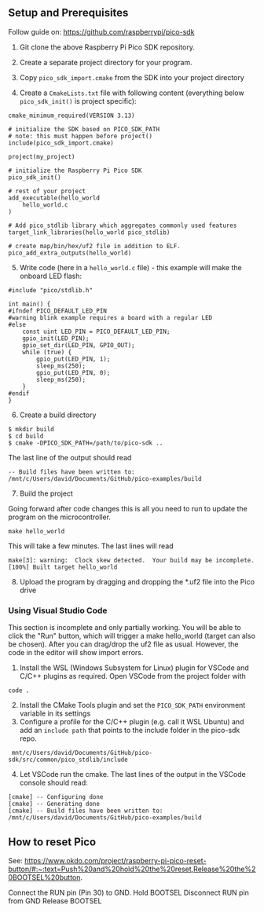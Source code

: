 ## Setup and Prerequisites

Follow guide on: https://github.com/raspberrypi/pico-sdk

1. Git clone the above Raspberry Pi Pico SDK repository.

2. Create a separate project directory for your program. 

3. Copy `pico_sdk_import.cmake` from the SDK into your project directory

4. Create a `CmakeLists.txt` file with following content (everything below `pico_sdk_init()` is project specific):

```
cmake_minimum_required(VERSION 3.13)

# initialize the SDK based on PICO_SDK_PATH
# note: this must happen before project()
include(pico_sdk_import.cmake)

project(my_project)

# initialize the Raspberry Pi Pico SDK
pico_sdk_init()

# rest of your project
add_executable(hello_world
    hello_world.c
)

# Add pico_stdlib library which aggregates commonly used features
target_link_libraries(hello_world pico_stdlib)

# create map/bin/hex/uf2 file in addition to ELF.
pico_add_extra_outputs(hello_world)
```

5. Write code (here in a `hello_world.c` file) - this example will make the onboard LED flash:

```
#include "pico/stdlib.h"

int main() {
#ifndef PICO_DEFAULT_LED_PIN
#warning blink example requires a board with a regular LED
#else
    const uint LED_PIN = PICO_DEFAULT_LED_PIN;
    gpio_init(LED_PIN);
    gpio_set_dir(LED_PIN, GPIO_OUT);
    while (true) {
        gpio_put(LED_PIN, 1);
        sleep_ms(250);
        gpio_put(LED_PIN, 0);
        sleep_ms(250);
    }
#endif
}
```

6. Create a build directory

```
$ mkdir build
$ cd build
$ cmake -DPICO_SDK_PATH=/path/to/pico-sdk ..
```

The last line of the output should read
```
-- Build files have been written to: /mnt/c/Users/david/Documents/GitHub/pico-examples/build
```

7. Build the project

Going forward after code changes this is all you need to run to update the program on the microcontroller. 

```
make hello_world
```

This will take a few minutes. The last lines will read
```
make[3]: warning:  Clock skew detected.  Your build may be incomplete.
[100%] Built target hello_world
```

8. Upload the program by dragging and dropping the \*.uf2 file into the Pico drive

### Using Visual Studio Code 

This section is incomplete and only partially working.
You will be able to click the "Run" button, which will trigger a make hello_world (target can also be chosen).
After you can drag/drop the uf2 file as usual.
However, the code in the editor will show import errors.

1. Install the WSL (Windows Subsystem for Linux) plugin for VSCode and C/C++ plugins as required. Open VSCode from the project folder with 
```
code .
```
2. Install the CMake Tools plugin and set the `PICO_SDK_PATH` environment variable in its settings
3. Configure a profile for the C/C++ plugin (e.g. call it WSL Ubuntu) and add an `include path` that points to the include folder in the pico-sdk repo.
```
 mnt/c/Users/david/Documents/GitHub/pico-sdk/src/common/pico_stdlib/include
``` 
4. Let VSCode run the cmake. The last lines of the output in the VSCode console should read:
```
[cmake] -- Configuring done
[cmake] -- Generating done
[cmake] -- Build files have been written to: /mnt/c/Users/david/Documents/GitHub/pico-examples/build
```

## How to reset Pico

See: https://www.okdo.com/project/raspberry-pi-pico-reset-button/#:~:text=Push%20and%20hold%20the%20reset,Release%20the%20BOOTSEL%20button.

Connect the RUN pin (Pin 30) to GND.
Hold BOOTSEL
Disconnect RUN pin from GND
Release BOOTSEL


